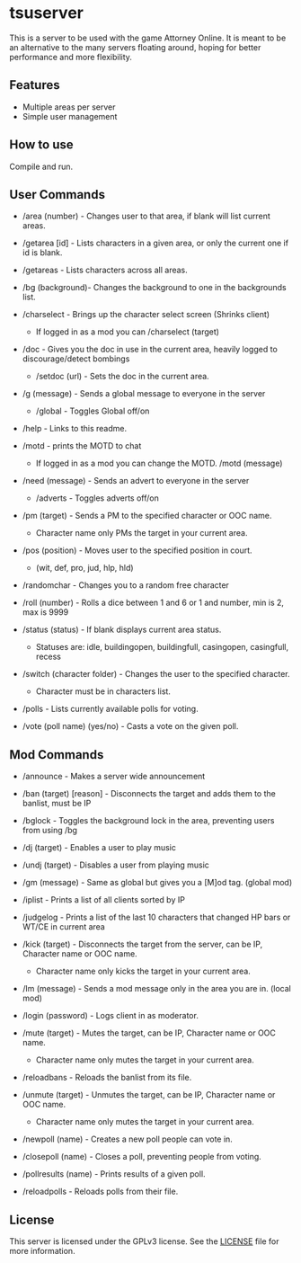 # tsuserver

This is a server to be used with the game Attorney Online.
It is meant to be an alternative to the many servers floating
around, hoping for better performance and more flexibility.

## Features

* Multiple areas per server
* Simple user management

## How to use

Compile and run.

## User Commands

* /area (number) - Changes user to that area, if blank will list current areas.

* /getarea [id] - Lists characters in a given area, or only the current one if id is blank.

* /getareas - Lists characters across all areas.

* /bg (background)- Changes the background to one in the backgrounds list.

* /charselect - Brings up the character select screen (Shrinks client)
	* If logged in as a mod you can /charselect (target)

* /doc - Gives you the doc in use in the current area, heavily logged to discourage/detect bombings
	* /setdoc (url) - Sets the doc in the current area.

* /g (message) - Sends a global message to everyone in the server
	* /global - Toggles Global off/on
	
* /help - Links to this readme.

* /motd - prints the MOTD to chat
	* If logged in as a mod you can change the MOTD. /motd (message)
	
* /need (message) - Sends an advert to everyone in the server
	* /adverts - Toggles adverts off/on
	
* /pm (target) - Sends a PM to the specified character or OOC name.
	* Character name only PMs the target in your current area.
	
* /pos (position) - Moves user to the specified position in court.
	* (wit, def, pro, jud, hlp, hld)
	
* /randomchar - Changes you to a random free character

* /roll (number) - Rolls a dice between 1 and 6 or 1 and number, min is 2, max is 9999

* /status (status) - If blank displays current area status.
	* Statuses are: idle, buildingopen, buildingfull, casingopen, casingfull, recess

* /switch (character folder) - Changes the user to the specified character.
	* Character must be in characters list.	
	
* /polls - Lists currently available polls for voting.

* /vote (poll name) (yes/no) - Casts a vote on the given poll.

## Mod Commands

* /announce - Makes a server wide announcement

* /ban (target) [reason] - Disconnects the target and adds them to the banlist, must be IP

* /bglock - Toggles the background lock in the area, preventing users from using /bg

* /dj (target) - Enables a user to play music

* /undj (target) - Disables a user from playing music

* /gm (message) - Same as global but gives you a [M]od tag. (global mod)

* /iplist - Prints a list of all clients sorted by IP

* /judgelog - Prints a list of the last 10 characters that changed HP bars or WT/CE in current area

* /kick (target) - Disconnects the target from the server, can be IP, Character name or OOC name.
	* Character name only kicks the target in your current area.
	
* /lm (message) - Sends a mod message only in the area you are in. (local mod)
	
* /login (password) - Logs client in as moderator.

* /mute (target) - Mutes the target, can be IP, Character name or OOC name.
	* Character name only mutes the target in your current area.
	
* /reloadbans - Reloads the banlist from its file.
	
* /unmute (target) - Unmutes the target, can be IP, Character name or OOC name.
	* Character name only mutes the target in your current area.
	
* /newpoll (name) - Creates a new poll people can vote in.

* /closepoll (name) - Closes a poll, preventing people from voting.

* /pollresults (name) - Prints results of a given poll.

* /reloadpolls - Reloads polls from their file.


## License

This server is licensed under the GPLv3 license. See the
[LICENSE](LICENSE.md) file for more information.
